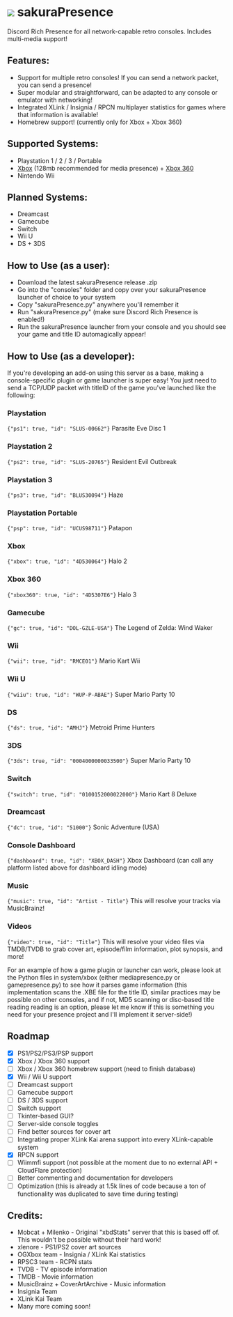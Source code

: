# ![](https://cdn.discordapp.com/app-assets/1379734520508579960/1393481542910611476.png) sakuraPresence
Discord Rich Presence for all network-capable retro consoles. Includes multi-media support!
## Features:
- Support for multiple retro consoles! If you can send a network packet, you can send a presence!
- Super modular and straightforward, can be adapted to any console or emulator with networking!
- Integrated XLink / Insignia / RPCN multiplayer statistics for games where that information is available!
- Homebrew support! (currently only for Xbox + Xbox 360)

## Supported Systems:
- Playstation 1 / 2 / 3 / Portable
- [Xbox](https://github.com/OfficialTeamUIX/Xbox-Discord-Rich-Presence) (128mb recommended for media presence) + [Xbox 360](https://github.com/OfficialTeamUIX/Xbox-Discord-Rich-Presence)
- Nintendo Wii

## Planned Systems:
- Dreamcast
- Gamecube
- Switch
- Wii U
- DS + 3DS

## How to Use (as a user):
- Download the latest sakuraPresence release .zip
- Go into the "consoles" folder and copy over your sakuraPresence launcher of choice to your system
- Copy "sakuraPresence.py" anywhere you'll remember it
- Run "sakuraPresence.py" (make sure Discord Rich Presence is enabled!)
- Run the sakuraPresence launcher from your console and you should see your game and title ID automagically appear!

## How to Use (as a developer):
If you're developing an add-on using this server as a base, making a console-specific plugin or game launcher is super easy! You just need to send a TCP/UDP packet with titleID of the game you've launched like the following:

### Playstation
```{"ps1": true, "id": "SLUS-00662"}``` Parasite Eve Disc 1
### Playstation 2
```{"ps2": true, "id": "SLUS-20765"}``` Resident Evil Outbreak 
### Playstation 3
```{"ps3": true, "id": "BLUS30094"}``` Haze
### Playstation Portable
```{"psp": true, "id": "UCUS98711"}``` Patapon
### Xbox
```{"xbox": true, "id": "4D530064"}```  Halo 2
### Xbox 360
```{"xbox360": true, "id": "4D5307E6"}``` Halo 3 
### Gamecube
```{"gc": true, "id": "DOL-GZLE-USA"}``` The Legend of Zelda: Wind Waker
### Wii
```{"wii": true, "id": "RMCE01"}``` Mario Kart Wii
### Wii U
```{"wiiu": true, "id": "WUP-P-ABAE"}``` Super Mario Party 10
### DS
```{"ds": true, "id": "AMHJ"}``` Metroid Prime Hunters
### 3DS
```{"3ds": true, "id": "0004000000033500"}``` Super Mario Party 10
### Switch
```{"switch": true, "id": "0100152000022000"}``` Mario Kart 8 Deluxe
### Dreamcast
```{"dc": true, "id": "51000"}``` Sonic Adventure (USA)
### Console Dashboard
```{"dashboard": true, "id": "XBOX_DASH"}``` Xbox Dashboard (can call any platform listed above for dashboard idling mode)

### Music
``` {"music": true, "id": "Artist - Title"} ``` 
This will resolve your tracks via MusicBrainz!

### Videos
``` {"video": true, "id": "Title"} ``` 
This will resolve your video files via TMDB/TVDB to grab cover art, episode/film information, plot synopsis, and more!

For an example of how a game plugin or launcher can work, please look at the Python files in system/xbox (either mediapresence.py or gamepresence.py) to see how it parses game information (this implementation scans the .XBE file for the title ID, similar practices may be possible on other consoles, and if not, MD5 scanning or disc-based title reading reading is an option, please let me know if this is something you need for your presence project and I'll implement it server-side!)

## Roadmap
- [x] PS1/PS2/PS3/PSP support
- [x] Xbox / Xbox 360 support
- [ ] Xbox / Xbox 360 homebrew support (need to finish database)
- [x] Wii / Wii U support
- [ ] Dreamcast support
- [ ] Gamecube support
- [ ] DS / 3DS support
- [ ] Switch support
- [ ] Tkinter-based GUI?
- [ ] Server-side console toggles
- [ ] Find better sources for cover art
- [ ] Integrating proper XLink Kai arena support into every XLink-capable system
- [x] RPCN support
- [ ] Wiimmfi support (not possible at the moment due to no external API + CloudFlare protection)
- [ ] Better commenting and documentation for developers
- [ ] Optimization (this is already at 1.5k lines of code because a ton of functionality was duplicated to save time during testing)

## Credits:
- Mobcat + Milenko - Original "xbdStats" server that this is based off of. This wouldn't be possible without their hard work!
- xlenore - PS1/PS2 cover art sources
- OGXbox team - Insignia / XLink Kai statistics
- RPSC3 team - RCPN stats
- TVDB - TV episode information
- TMDB - Movie information
- MusicBrainz + CoverArtArchive - Music information
- Insignia Team 
- XLink Kai Team
- Many more coming soon!
